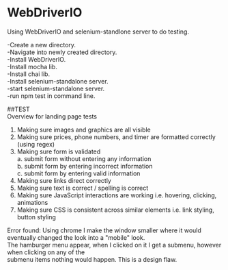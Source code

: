 # WebDriverIO
Using WebDriverIO and selenium-standlone server to do testing.  

-Create a new directory.  
-Navigate into newly created directory.  
-Install WebDriverIO.  
-Install mocha lib.  
-Install chai lib.  
-Install selenium-standalone server.  
-start selenium-standalone server.  
-run npm test in command line.  


##TEST    
Overview for landing page tests  
1. Making sure images and graphics are all visible  
2. Making sure prices, phone numbers, and timer are formatted correctly (using regex)  
3. Making sure form is validated  
      a. submit form without entering any information  
      b. submit form by entering incorrect information  
      c. submit form by entering valid information  
4. Making sure links direct correctly  
5. Making sure text is correct / spelling is correct  
6. Making sure JavaScript interactions are working i.e. hovering, clicking, animations  
7. Making sure CSS is consistent across similar elements i.e. link styling, button styling  


Error found:
Using chrome I make the window smaller where it would eventually changed the look into a "mobile" look.  
The hamburger menu appear, when I clicked on it I get a submenu, however when clicking on any of the  
submenu items nothing would happen. This is a design flaw.  
